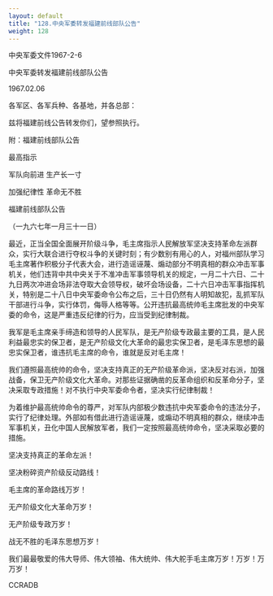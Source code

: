 ```yaml
---
layout: default
title: "128.中央军委转发福建前线部队公告"
weight: 128
---
```


中央军委文件1967-2-6

中央军委转发福建前线部队公告

1967.02.06

各军区、各军兵种、各基地，并各总部：

兹将福建前线公告转发你们，望参照执行。

附：福建前线部队公告

最高指示

军队向前进  生产长一寸

加强纪律性  革命无不胜

福建前线部队公告

（一九六七年一月三十一日）

最近，正当全国全面展开阶级斗争，毛主席指示人民解放军坚决支持革命左派群众，实行大联合进行夺权斗争的关键时刻；有少数别有用心的人，对福州部队学习毛主席著作积极分子代表大会，进行造谣诬蔑、煽动部分不明真相的群众冲击军事机关，他们违背中共中央关于不准冲击军事领导机关的规定，一月二十六日、二十九日两次冲进会场非法夺取大会领导权，破坏会场设备，二十六日冲击军事指挥机关，特别是二十八日中央军委命令公布之后，三十日仍然有人明知故犯，乱抓军队干部进行斗争，实行体罚，侮辱人格等等。公开违抗最高统帅毛主席批发的中央军委的命令，这是严重违反纪律的行为，应当受到纪律制裁。

我军是毛主席亲手缔造和领导的人民军队，是无产阶级专政最主要的工具，是人民利益最忠实的保卫者，是无产阶级文化大革命的最忠实保卫者，是毛泽东思想的最忠实保卫者，谁违抗毛主席的命令，谁就是反对毛主席！

我们遵照最高统帅的命令，坚决支持真正的无产阶级革命派，坚决反对右派，加强战备，保卫无产阶级文化大革命。对那些证据确凿的反革命组织和反革命分子，坚决采取专政措施！对不执行中央军委命令者，坚决实行纪律制裁！

为着维护最高统帅命令的尊严，对军队内部极少数违抗中央军委命令的违法分子，实行了纪律处理。外部如有借此进行造谣诬蔑，或煽动不明真相的群众，继续冲击军事机关，丑化中国人民解放军者，我们一定按照最高统帅命令，坚决采取必要的措施。

坚决支持真正的革命左派！

坚决粉碎资产阶级反动路线！

毛主席的革命路线万岁！

无产阶级文化大革命万岁！

无产阶级专政万岁！

战无不胜的毛泽东思想万岁！

我们最最敬爱的伟大导师、伟大领袖、伟大统帅、伟大舵手毛主席万岁！万岁！万万岁！

CCRADB

